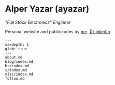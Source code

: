 # Alper Yazar (ayazar)

*"Full Stack Electronics" Engineer*

Personal website and public notes by [me](about.md).
[💼 LinkedIn](https://www.linkedin.com/in/alperyazar)

```{toctree}
---
maxdepth: 1
glob: true
---
about.md
blog/index.md
br/index.md
c/index.md
misc/index.md
follow.md
```

